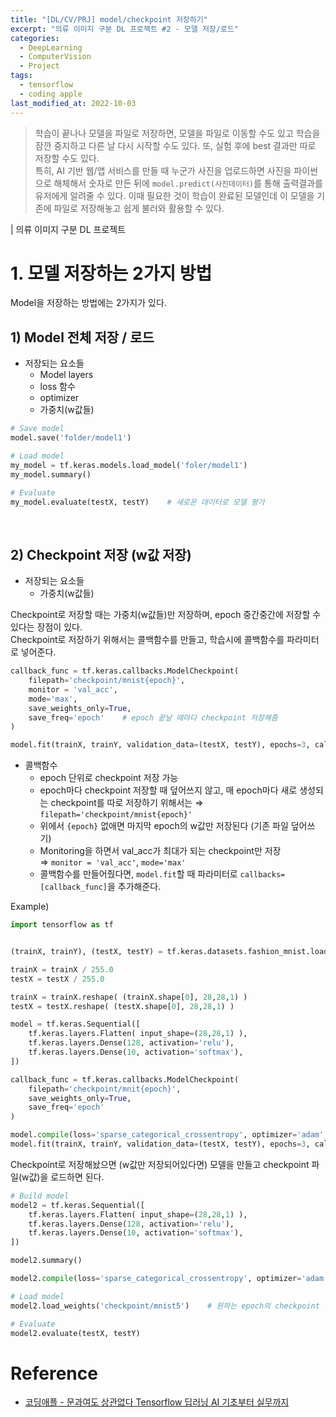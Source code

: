 ```yaml
---
title: "[DL/CV/PRJ] model/checkpoint 저장하기"
excerpt: "의류 이미지 구분 DL 프로젝트 #2 - 모델 저장/로드"
categories:
  - DeepLearning
  - ComputerVision
  - Project
tags:
  - tensorflow
  - coding apple
last_modified_at: 2022-10-03
---
```


> 학습이 끝나나 모델을 파일로 저장하면, 모델을 파일로 이동할 수도 있고 학습을 잠깐 중지하고 다른 날 다시 시작할 수도 있다. 또, 실험 후에 best 결과만 따로 저장할 수도 있다. <br>
> 특히, AI 기반 웹/앱 서비스를 만들 때 누군가 사진을 업로드하면 사진을 파이썬으로 해체해서 숫자로 만든 뒤에 `model.predict(사진데이터)`를 통해 출력결과를 유저에게 알려줄 수 있다. 이때 필요한 것이 학습이 완료된 모델인데 이 모델을 기존에 파일로 저장해놓고 쉽게 불러와 활용할 수 있다.

| 의류 이미지 구분 DL 프로젝트

# 1. 모델 저장하는 2가지 방법
Model을 저장하는 방법에는 2가지가 있다.

## 1) Model 전체 저장 / 로드
+ 저장되는 요소들
    + Model layers
    + loss 함수
    + optimizer
    + 가중치(w값들)

```python
# Save model
model.save('folder/model1')

# Load model
my_model = tf.keras.models.load_model('foler/model1')
my_model.summary()

# Evaluate
my_model.evaluate(testX, testY)    # 새로운 데이터로 모델 평가
```

<br>

## 2) Checkpoint 저장 (w값 저장)
+ 저장되는 요소들
    + 가중치(w값들)

Checkpoint로 저장할 때는 가중치(w값들)만 저장하며, epoch 중간중간에 저장할 수 있다는 장점이 있다. <br>
Checkpoint로 저장하기 위해서는 콜백함수를 만들고, 학습시에 콜백함수를 파라미터로 넣어준다.

```python
callback_func = tf.keras.callbacks.ModelCheckpoint(
	filepath='checkpoint/mnist{epoch}',
	monitor = 'val_acc',
	mode='max',
	save_weights_only=True,
	save_freq='epoch'    # epoch 끝날 때마다 checkpoint 저장해줌
)

model.fit(trainX, trainY, validation_data=(testX, testY), epochs=3, callbacks=[callback_func])    # epoch 하나 끝날 때마다 callback 함수 실행
```

+ 콜백함수
    + epoch 단위로 checkpoint 저장 가능
    + epoch마다 checkpoint 저장할 때 덮어쓰지 않고, 매 epoch마다 새로 생성되는 checkpoint를 따로 저장하기 위해서는 ⇒ `filepath='checkpoint/mnist{epoch}'`
    + 위에서 `{epoch}` 없애면 마지막 epoch의 w값만 저장된다 (기존 파일 덮어쓰기)
    + Monitoring을 하면서 val_acc가 최대가 되는 checkpoint만 저장 <br>
        ⇒ `monitor = 'val_acc'`, `mode='max'`
    + 콜백함수를 만들어줬다면, `model.fit`할 때 파라미터로 `callbacks=[callback_func]`을 추가해준다.

Example)
```python
import tensorflow as tf


(trainX, trainY), (testX, testY) = tf.keras.datasets.fashion_mnist.load_data()

trainX = trainX / 255.0
testX = testX / 255.0

trainX = trainX.reshape( (trainX.shape[0], 28,28,1) )
testX = testX.reshape( (testX.shape[0], 28,28,1) )

model = tf.keras.Sequential([
    tf.keras.layers.Flatten( input_shape=(28,28,1) ),
    tf.keras.layers.Dense(128, activation='relu'),
    tf.keras.layers.Dense(10, activation='softmax'),
])

callback_func = tf.keras.callbacks.ModelCheckpoint(
	filepath='checkpoint/mnit{epoch}',
	save_weights_only=True,
	save_freq='epoch'
)

model.compile(loss='sparse_categorical_crossentropy', optimizer='adam', metrics=['acc'])
model.fit(trainX, trainY, validation_data=(testX, testY), epochs=3, callbacks=[callback_func])
```

Checkpoint로 저장해놨으면 (w값만 저장되어있다면) 모델을 만들고 checkpoint 파일(w값)을 로드하면 된다.

```python
# Build model
model2 = tf.keras.Sequential([
    tf.keras.layers.Flatten( input_shape=(28,28,1) ),
    tf.keras.layers.Dense(128, activation='relu'),
    tf.keras.layers.Dense(10, activation='softmax'),
])

model2.summary()

model2.compile(loss='sparse_categorical_crossentropy', optimizer='adam', metrics=['acc'])

# Load model
model2.load_weights('checkpoint/mnist5')    # 원하는 epoch의 checkpoint 파일 경로 입력

# Evaluate
model2.evaluate(testX, testY)
```

# Reference
+ [코딩애플 - 문과여도 상관없다 Tensorflow 딥러닝 AI 기초부터 실무까지](https://codingapple.com/course/python-deep-learning/)